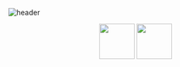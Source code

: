 ![header](https://capsule-render.vercel.app/api?type=rounded&color=a6d0e4&height=150&section=header&text=Hi👋%20I'm%20Jieun.&fontSize=40&fontColor=838383)

<div align=center>
    <p>
      <img height="70vw" src="http://mazassumnida.wtf/api/v2/generate_badge?boj=skysun102">
      <img height="70vw" src="https://github-readme-stats.vercel.app/api?username=3jieun3&show_icons=true&theme=calm">
    </p>
</div>

